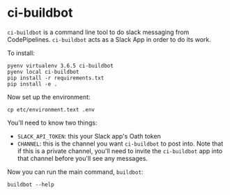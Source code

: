 # ci-buildbot

`ci-buildbot` is a command line tool to do slack messaging from CodePipelines.  `ci-buildbot` acts as a Slack App in
order to do its work.

To install:

```
pyenv virtualenv 3.6.5 ci-buildbot
pyenv local ci-buildbot
pip install -r requirements.txt
pip install -e .
```

Now set up the environment:

```
cp etc/environment.text .env
```

You'll need to know two things: 

* `SLACK_API_TOKEN`: this your Slack app's Oath token
* `CHANNEL`: this is the channel you want `ci-buildbot` to post into.  Note that if this is a private channel, you'll
	need to invite the `ci-buildbot` app into that channel before you'll see any messages.

Now you can run the main command, `buildbot`:

```
buildbot --help
```

